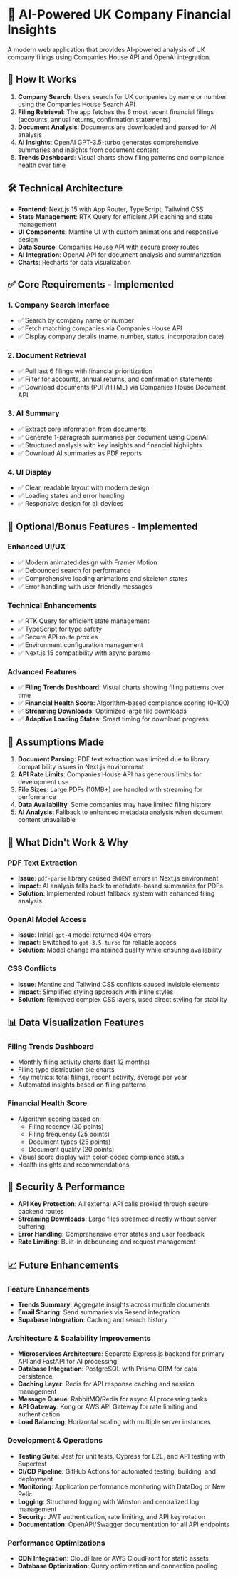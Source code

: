 # 🧠 AI-Powered UK Company Financial Insights

A modern web application that provides AI-powered analysis of UK company filings using Companies House API and OpenAI integration.

## 🚀 How It Works

1. **Company Search**: Users search for UK companies by name or number using the Companies House Search API
2. **Filing Retrieval**: The app fetches the 6 most recent financial filings (accounts, annual returns, confirmation statements)
3. **Document Analysis**: Documents are downloaded and parsed for AI analysis
4. **AI Insights**: OpenAI GPT-3.5-turbo generates comprehensive summaries and insights from document content
5. **Trends Dashboard**: Visual charts show filing patterns and compliance health over time

## 🛠 Technical Architecture

- **Frontend**: Next.js 15 with App Router, TypeScript, Tailwind CSS
- **State Management**: RTK Query for efficient API caching and state management
- **UI Components**: Mantine UI with custom animations and responsive design
- **Data Source**: Companies House API with secure proxy routes
- **AI Integration**: OpenAI API for document analysis and summarization
- **Charts**: Recharts for data visualization

## ✅ Core Requirements - Implemented

### 1. Company Search Interface
- ✅ Search by company name or number
- ✅ Fetch matching companies via Companies House API
- ✅ Display company details (name, number, status, incorporation date)

### 2. Document Retrieval
- ✅ Pull last 6 filings with financial prioritization
- ✅ Filter for accounts, annual returns, and confirmation statements
- ✅ Download documents (PDF/HTML) via Companies House Document API

### 3. AI Summary
- ✅ Extract core information from documents
- ✅ Generate 1-paragraph summaries per document using OpenAI
- ✅ Structured analysis with key insights and financial highlights
- ✅ Download AI summaries as PDF reports

### 4. UI Display
- ✅ Clear, readable layout with modern design
- ✅ Loading states and error handling
- ✅ Responsive design for all devices

## 🎨 Optional/Bonus Features - Implemented

### Enhanced UI/UX
- ✅ Modern animated design with Framer Motion
- ✅ Debounced search for performance
- ✅ Comprehensive loading animations and skeleton states
- ✅ Error handling with user-friendly messages

### Technical Enhancements
- ✅ RTK Query for efficient state management
- ✅ TypeScript for type safety
- ✅ Secure API route proxies
- ✅ Environment configuration management
- ✅ Next.js 15 compatibility with async params

### Advanced Features
- ✅ **Filing Trends Dashboard**: Visual charts showing filing patterns over time
- ✅ **Financial Health Score**: Algorithm-based compliance scoring (0-100)
- ✅ **Streaming Downloads**: Optimized large file downloads
- ✅ **Adaptive Loading States**: Smart timing for download progress

## 🔧 Assumptions Made

1. **Document Parsing**: PDF text extraction was limited due to library compatibility issues in Next.js environment
2. **API Rate Limits**: Companies House API has generous limits for development use
3. **File Sizes**: Large PDFs (10MB+) are handled with streaming for performance
4. **Data Availability**: Some companies may have limited filing history
5. **AI Analysis**: Fallback to enhanced metadata analysis when document content unavailable

## 🚫 What Didn't Work & Why

### PDF Text Extraction
- **Issue**: `pdf-parse` library caused `ENOENT` errors in Next.js environment
- **Impact**: AI analysis falls back to metadata-based summaries for PDFs
- **Solution**: Implemented robust fallback system with enhanced filing analysis

### OpenAI Model Access
- **Issue**: Initial `gpt-4` model returned 404 errors
- **Impact**: Switched to `gpt-3.5-turbo` for reliable access
- **Solution**: Model change maintained quality while ensuring availability

### CSS Conflicts
- **Issue**: Mantine and Tailwind CSS conflicts caused invisible elements
- **Impact**: Simplified styling approach with inline styles
- **Solution**: Removed complex CSS layers, used direct styling for stability

## 📊 Data Visualization Features

### Filing Trends Dashboard
- Monthly filing activity charts (last 12 months)
- Filing type distribution pie charts
- Key metrics: total filings, recent activity, average per year
- Automated insights based on filing patterns

### Financial Health Score
- Algorithm scoring based on:
  - Filing recency (30 points)
  - Filing frequency (25 points)
  - Document types (25 points)
  - Document quality (20 points)
- Visual score display with color-coded compliance status
- Health insights and recommendations

## 🔐 Security & Performance

- **API Key Protection**: All external API calls proxied through secure backend routes
- **Streaming Downloads**: Large files streamed directly without server buffering
- **Error Handling**: Comprehensive error states and user feedback
- **Rate Limiting**: Built-in debouncing and request management

## 📈 Future Enhancements

### Feature Enhancements
- **Trends Summary**: Aggregate insights across multiple documents
- **Email Sharing**: Send summaries via Resend integration
- **Supabase Integration**: Caching and search history

### Architecture & Scalability Improvements
- **Microservices Architecture**: Separate Express.js backend for primary API and FastAPI for AI processing
- **Database Integration**: PostgreSQL with Prisma ORM for data persistence
- **Caching Layer**: Redis for API response caching and session management
- **Message Queue**: RabbitMQ/Redis for async AI processing tasks
- **API Gateway**: Kong or AWS API Gateway for rate limiting and authentication
- **Load Balancing**: Horizontal scaling with multiple server instances

### Development & Operations
- **Testing Suite**: Jest for unit tests, Cypress for E2E, and API testing with Supertest
- **CI/CD Pipeline**: GitHub Actions for automated testing, building, and deployment
- **Monitoring**: Application performance monitoring with DataDog or New Relic
- **Logging**: Structured logging with Winston and centralized log management
- **Security**: JWT authentication, rate limiting, and API key rotation
- **Documentation**: OpenAPI/Swagger documentation for all API endpoints

### Performance Optimizations
- **CDN Integration**: CloudFlare or AWS CloudFront for static assets
- **Database Optimization**: Query optimization and connection pooling

